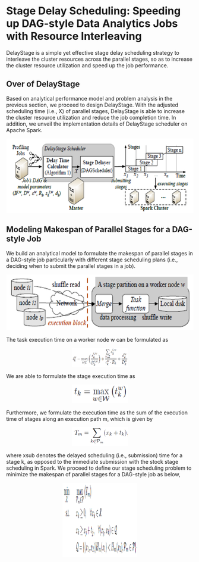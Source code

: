 # Stage Delay Scheduling: Speeding up DAG-style Data Analytics Jobs with Resource Interleaving

DelayStage is a simple yet effective stage delay scheduling strategy to interleave the cluster resources across the parallel stages, so as to increase the cluster resource utilization and speed up the job performance.


## Over of DelayStage

Based on analytical performance model and problem analysis in the previous section, we proceed to design DelayStage. With the adjusted scheduling time (i.e., X) of parallel stages, DelayStage is able to increase the cluster resource utilization and reduce the job completion time. In addition, we unveil the implementation details of DelayStage scheduler on Apache Spark.

<div align=center><img width="550" height="200" src="https://github.com/icloud-ecnu/delaystage/blob/master/images/implement.png"/></div>


## Modeling Makespan of Parallel Stages for a DAG-style Job

We build an analytical model to formulate the makespan of parallel stages in a DAG-style job particularly with different stage scheduling plans (i.e., deciding when to submit the parallel stages in a job).

<div align=center><img width="550" height="150" src="https://github.com/icloud-ecnu/delaystage/blob/master/images/stagesPartition.png"/></div>

The task execution time on a worker node w can be formulated as
<div align=center><img width="150" height="50" src="https://github.com/icloud-ecnu/delaystage/blob/master/images/eq1.png"/></div>

We are able to formulate the stage execution time as
<div align=center><img width="150" height="50" src="https://github.com/icloud-ecnu/delaystage/blob/master/images/eq2.png"/></div>

Furthermore, we formulate the execution time as the sum of the execution time of stages along an execution path m, which is given by
<div align=center><img width="150" height="50" src="https://github.com/icloud-ecnu/delaystage/blob/master/images/eq3.png"/></div>

where xsub<k> denotes the delayed scheduling (i.e., submission) time for a stage k, as opposed to the immediate submission with the stock stage scheduling in Spark. We proceed to define our stage scheduling problem to minimize the makespan of parallel stages for a DAG-style job as below,
<div align=center><img width="200" height="200" src="https://github.com/icloud-ecnu/delaystage/blob/master/images/eq4.png"/></div>

